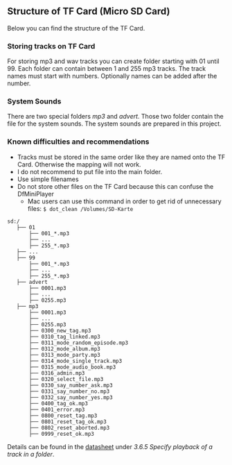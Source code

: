 ## Structure of TF Card (Micro SD Card)

Below you can find the structure of the TF Card.

### Storing tracks on TF Card
For storing mp3 and wav tracks you can create folder starting with 01 until 99.
Each folder can contain between 1 and 255 mp3 tracks. The track names must start with numbers. Optionally names can be added after the number.

### System Sounds
There are two special folders *mp3* and *advert*. Those two folder contain the file for the system sounds. The system sounds are prepared in this project.

### Known difficulties and recommendations
* Tracks must be stored in the same order like they are named onto the TF Card. Otherwise the mapping will not work.
* I do not recommend to put file into the main folder.
* Use simple filenames
* Do not store other files on the TF Card because this can confuse the DfMiniPlayer
  * Mac users can use this command in order to get rid of unnecessary files: `$ dot_clean /Volumes/SD-Karte`


```
sd:/
   ├── 01
       ├── 001_*.mp3
       ├── ...
       ├── 255_*.mp3
   ├── ...
   ├── 99
       ├── 001_*.mp3
       ├── ...
       ├── 255_*.mp3
   ├── advert
       ├── 0001.mp3
       ├── ...
       ├── 0255.mp3
   ├── mp3
       ├── 0001.mp3
       ├── ...
       ├── 0255.mp3
       ├── 0300_new_tag.mp3 
       ├── 0310_tag_linked.mp3 
       ├── 0311_mode_random_episode.mp3 
       ├── 0312_mode_album.mp3 
       ├── 0313_mode_party.mp3 
       ├── 0314_mode_single_track.mp3 
       ├── 0315_mode_audio_book.mp3 
       ├── 0316_admin.mp3 
       ├── 0320_select_file.mp3 
       ├── 0330_say_number_ask.mp3 
       ├── 0331_say_number_no.mp3 
       ├── 0332_say_number_yes.mp3 
       ├── 0400_tag_ok.mp3 
       ├── 0401_error.mp3 
       ├── 0800_reset_tag.mp3 
       ├── 0801_reset_tag_ok.mp3 
       ├── 0802_reset_aborted.mp3 
       ├── 0999_reset_ok.mp3 
```

Details can be found in the [datasheet](https://github.com/DFRobot/DFRobotDFPlayerMini/blob/master/doc/FN-M16P%2BEmbedded%2BMP3%2BAudio%2BModule%2BDatasheet.pdf) under *3.6.5 Specify playback of a track in a folder*.
